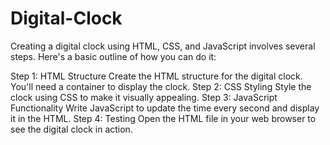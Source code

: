 # Digital-Clock


Creating a digital clock using HTML, CSS, and JavaScript involves several steps. Here's a basic outline of how you can do it:

Step 1: HTML Structure
        Create the HTML structure for the digital clock. You'll need a container to display the clock.
Step 2: CSS Styling
        Style the clock using CSS to make it visually appealing.
Step 3: JavaScript Functionality
        Write JavaScript to update the time every second and display it in the HTML.
Step 4: Testing
        Open the HTML file in your web browser to see the digital clock in action.
